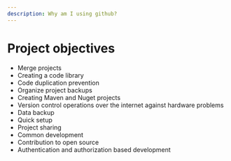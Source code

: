 ```yaml
---
description: Why am I using github?
---
```


# Project objectives

* Merge projects
* Creating a code library
* Code duplication prevention
* Organize project backups
* Creating Maven and Nuget projects
* Version control operations over the internet against hardware problems
* Data backup
* Quick setup
* Project sharing
* Common development
* Contribution to open source
* Authentication and authorization based development
